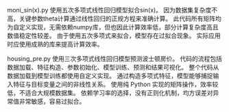 moni_sin(x).py
使用五次多项式线性回归模型拟合sin(x)。
因为数据集复杂度不高，关键参数theta计算通过线性回归的正规方程来准确计算。
此代码所有矩阵均为自定义实现，无需依赖numpy库，但也因此计算效率低，部分计算复杂度高且数值稳定性较差。
由于使用五次多项式来拟合，模型存在过拟合现象。
实际应用时应使用成熟的库来提高计算效率。


housing_pre.py
使用三次多项式线性回归模型预测波士顿房价。
代码的流程包括数据加载、特征构造、参数初始化、模型训练、预测和结果可视化。
整个代码从数据加载到模型训练都使用自定义实现。
通过构造多项式特征，模型能够捕捉输入特征与目标变量之间的非线性关系。
使用纯 Python 实现的矩阵操作，效率较低，不适合大规模数据集。
依赖学习率的选择，没有正则化机制，均方误差对异常值非常敏感，容易过拟合。
